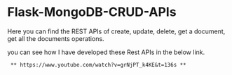 # Flask-MongoDB-CRUD-APIs
Here you can find the REST APIs of create, update, delete, get a document, get all the documents operations. 

you can see how I have developed these Rest APIs in the below link.

     ** https://www.youtube.com/watch?v=grNjPT_k4KE&t=136s **
